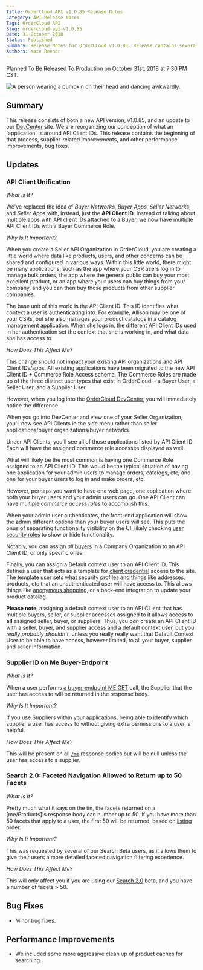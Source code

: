 ```yaml
---
Title: OrderCloud API v1.0.85 Release Notes
Category: API Release Notes
Tags: OrderCloud API
Slug: ordercloud-api-v1.0.85
Date: 31-October-2018
Status: Published
Summary: Release Notes for OrderCLoud v1.0.85. Release contains several Supplier related changes.
Authors: Kate Reeher
---
```


Planned To Be Released To Production on October 31st, 2018 at 7:30 PM CST.

![A person wearing a pumpkin on their head and dancing awkwardly.](https://media.giphy.com/media/l3vRfhFD8hJCiP0uQ/giphy.gif)

## Summary

This release consists of both a new API version, v1.0.85, and an update to our [DevCenter](https://developer.ordercloud.io/) site. We are reorganizing our conception of what an 'application'
is around API Client IDs. This release contains the beginning of that process, supplier-related improvements, and other performance improvements, bug fixes.

## Updates

### API Client Unification

*What Is It?*

We've replaced the idea of _Buyer Networks_, _Buyer Apps_, _Seller Networks_, and _Seller Apps_ with, instead, just the **API Client ID**. Instead of talking about multiple apps with API client IDs attached to a Buyer, we now have multiple API Client IDs with a Buyer Commerce Role.

*Why Is It Important?*

When you create a Seller API Organization in OrderCloud, you are creating a little world where data like products, users, and other concerns can be shared and configured in various ways. Within this little world, there might be many applications, such as the app where your CSR users log in to manage bulk orders, the app where the general public can buy your most excellent product, or an app where your users can buy things from your company, and you can then buy those products from other supplier companies.

The base unit of this world is the API Client ID. This ID identifies what context a user is authenticating into. For example, Allison may be one of your CSRs, but she also manages your product catalogs in a catalog management application. When she logs in, the different API Client IDs used in her authentication set the context that she is working in, and what data she has access to. 

*How Does This Affect Me?*

This change should not impact your existing API organizations and API Client IDs/apps. All existing applications have been migrated to the new API Client ID + Commerce Role Access schema. The Commerce Roles are made up of the three distinct user types that exist in OrderCloud-- a Buyer User, a Seller User, and a Supplier User.

However, when you log into the [OrderCloud DevCenter](https://developer.ordercloud.io/dashboard/settings), you will immediately notice the difference. 

When you go into DevCenter and view one of your Seller Organization, you'll now see API Clients in the side menu rather than seller applications/buyer organizations/buyer networks.

Under API Clients, you'll see all of those applications listed by API Client ID. Each will have the assigned commerce role accesses displayed as well. 

What will likely be the most common is having one Commerce Role assigned to an API Client ID. This would be the typical situation of having one application for your admin users to manage orders, catalogs, etc, and one for your buyer users to log in and make orders, etc.

However, perhaps you want to have one web page, one application where both your buyer users and your admin users can go. One API Client can have multiple _commerce access roles_ to accomplish this.

When your admin user authenticates, the front-end application will show the admin different options than your buyer users will see. This puts the onus of separating functionality visibility on the UI, likely checking [user security roles]() to show or hide functionality.

Notably, you can assign *all* [buyers](https://developer.ordercloud.io/documentation/api-reference/Buyers) in a Company Organization to an API Client ID, or only specific ones.

Finally, you can assign a Default context user to an API Client ID. This defines a user that acts as a template for [client credential](https://developer.ordercloud.io/documentation/platform-guides/authentication/oauth2-workflows/what-is-oauth-) access to the site. The template user sets what security profiles and things like addresses, products, etc that an unauthenticated user will have access to. This allows things like [anonymous shopping](https://developer.ordercloud.io/documentation/platform-guides/authentication/anonymous-shopping), or a back-end integration to update your product catalog.

**Please note**, assigning a default context user to an API CLient that has multiple buyers, seller, or supplier accesses assigned to it allows access to **all** assigned seller, buyer, or suppliers. Thus, you *can* create an API Client ID with a seller, buyer, and supplier access and a default context user, but you *really probably shouldn't*, unless you really really want that Default Context User to be able to have access, however limited, to all your buyer, supplier and seller information.


### Supplier ID on Me Buyer-Endpoint 

*What Is It?*

When a user performs [a buyer-endpoint ME GET](https://developer.ordercloud.io/documentation/api-reference/MeAndMyStuff/Me) call, the Supplier that the user has access to will be returned in the response body. 

*Why Is It Important?*

If you use Suppliers within your applications, being able to identify which supplier a user has access to without giving extra permissions to a user is helpful.

*How Does This Affect Me?*

This will be present on all [`/me`](https://developer.ordercloud.io/documentation/api-reference/MeAndMyStuff/Me) response bodies but will be null unless the user has access to a supplier.

### Search 2.0: Faceted Navigation Allowed to Return up to 50 Facets

*What Is It?*

Pretty much what it says on the tin, the facets returned on a [me/Products]'s response body can number up to 50. If you have more than 50 facets that apply to a user, the first 50 will be returned, based on [listing](https://developer.ordercloud.io/documentation/api-reference/ProductCatalogs/ProductFacets/Get) order.

*Why Is It Important?*

This was requested by several of our Search Beta users, as it allows them to give their users a more detailed faceted navigation filtering experience.

*How Does This Affect Me?*

This will only affect you if you are using our [Search 2.0](https://ordercloud-api.github.io/release-notes/ordercloud-api-v1.0.81.html) beta, and you have a number of facets > 50. 

## Bug Fixes

- Minor bug fixes.

## Performance Improvements

- We included some more aggressive clean up of product caches for searching. 







